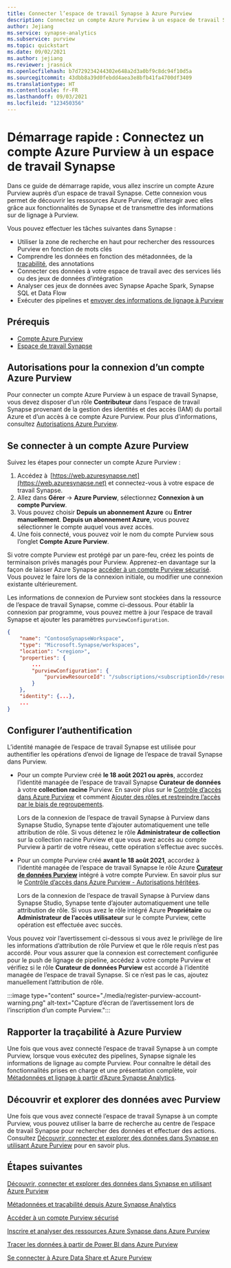 ```yaml
---
title: Connecter l’espace de travail Synapse à Azure Purview 
description: Connectez un compte Azure Purview à un espace de travail Synapse.
author: Jejiang
ms.service: synapse-analytics
ms.subservice: purview
ms.topic: quickstart
ms.date: 09/02/2021
ms.author: jejiang
ms.reviewer: jrasnick
ms.openlocfilehash: b7d729234244302e648a2d3a0bf9c8dc94f10d5a
ms.sourcegitcommit: 43dbb8a39d0febdd4aea3e8bfb41fa4700df3409
ms.translationtype: HT
ms.contentlocale: fr-FR
ms.lasthandoff: 09/03/2021
ms.locfileid: "123450356"
---
```

# <a name="quickstartconnect-a-synapse-workspace-to-an-azure-purview-account"></a>Démarrage rapide : Connectez un compte Azure Purview à un espace de travail Synapse

Dans ce guide de démarrage rapide, vous allez inscrire un compte Azure Purview auprès d’un espace de travail Synapse. Cette connexion vous permet de découvrir les ressources Azure Purview, d’interagir avec elles grâce aux fonctionnalités de Synapse et de transmettre des informations sur de lignage à Purview.

Vous pouvez effectuer les tâches suivantes dans Synapse :
- Utiliser la zone de recherche en haut pour rechercher des ressources Purview en fonction de mots clés 
- Comprendre les données en fonction des métadonnées, de la [traçabilité](../../purview/catalog-lineage-user-guide.md), des annotations 
- Connecter ces données à votre espace de travail avec des services liés ou des jeux de données d’intégration 
- Analyser ces jeux de données avec Synapse Apache Spark, Synapse SQL et Data Flow 
- Exécuter des pipelines et [envoyer des informations de lignage à Purview](../../purview/how-to-lineage-azure-synapse-analytics.md)

## <a name="prerequisites"></a>Prérequis 
- [Compte Azure Purview](../../purview/create-catalog-portal.md) 
- [Espace de travail Synapse](../quickstart-create-workspace.md) 

## <a name="permissions-for-connecting-an-azure-purview-account"></a>Autorisations pour la connexion d’un compte Azure Purview 

Pour connecter un compte Azure Purview à un espace de travail Synapse, vous devez disposer d’un rôle **Contributeur** dans l’espace de travail Synapse provenant de la gestion des identités et des accès (IAM) du portail Azure et d’un accès à ce compte Azure Purview. Pour plus d’informations, consultez [Autorisations Azure Purview](../../purview/catalog-permissions.md).

## <a name="connect-an-azure-purview-account"></a>Se connecter à un compte Azure Purview  

Suivez les étapes pour connecter un compte Azure Purview :

1. Accédez à  [https://web.azuresynapse.net](https://web.azuresynapse.net) et connectez-vous à votre espace de travail Synapse. 
2. Allez dans **Gérer** -> **Azure Purview**, sélectionnez **Connexion à un compte Purview**.
3. Vous pouvez choisir **Depuis un abonnement Azure** ou **Entrer manuellement**. **Depuis un abonnement Azure**, vous pouvez sélectionner le compte auquel vous avez accès.
4. Une fois connecté, vous pouvez voir le nom du compte Purview sous l’onglet **Compte Azure Purview**. 

Si votre compte Purview est protégé par un pare-feu, créez les points de terminaison privés managés pour Purview. Apprenez-en davantage sur la façon de laisser Azure Synapse [accéder à un compte Purview sécurisé](how-to-access-secured-purview-account.md). Vous pouvez le faire lors de la connexion initiale, ou modifier une connexion existante ultérieurement.

Les informations de connexion de Purview sont stockées dans la ressource de l’espace de travail Synapse, comme ci-dessous. Pour établir la connexion par programme, vous pouvez mettre à jour l’espace de travail Synapse et ajouter les paramètres `purviewConfiguration`.

```json
{
    "name": "ContosoSynapseWorkspace",
    "type": "Microsoft.Synapse/workspaces",
    "location": "<region>",
    "properties": {
        ...
        "purviewConfiguration": {
            "purviewResourceId": "/subscriptions/<subscriptionId>/resourceGroups/<resourceGroupname>/providers/Microsoft.Purview/accounts/<PurviewAccountName>"
        }
    },
    "identity": {...},
    ...
}
```

## <a name="set-up-authentication"></a>Configurer l’authentification

L’identité managée de l’espace de travail Synapse est utilisée pour authentifier les opérations d’envoi de lignage de l’espace de travail Synapse dans Purview.

- Pour un compte Purview créé **le 18 août 2021 ou après**, accordez l’identité managée de l’espace de travail Synapse **Curateur de données** à votre **collection racine** Purview. En savoir plus sur le [Contrôle d’accès dans Azure Purview](../../purview/catalog-permissions.md) et comment [Ajouter des rôles et restreindre l’accès par le biais de regroupements](../../purview/how-to-create-and-manage-collections.md#add-roles-and-restrict-access-through-collections).

    Lors de la connexion de l’espace de travail Synapse à Purview dans Synapse Studio, Synapse tente d’ajouter automatiquement une telle attribution de rôle. Si vous détenez le rôle **Administrateur de collection** sur la collection racine Purview et que vous avez accès au compte Purview à partir de votre réseau, cette opération s’effectue avec succès.

- Pour un compte Purview créé **avant le 18 août 2021**, accordez à l’identité managée de l’espace de travail Synapse le rôle Azure [**Curateur de données Purview**](../../role-based-access-control/built-in-roles.md#purview-data-curator) intégré à votre compte Purview. En savoir plus sur le [Contrôle d’accès dans Azure Purview - Autorisations héritées](../../purview/catalog-permissions.md#legacy-permission-guide).

    Lors de la connexion de l’espace de travail Synapse à Purview dans Synapse Studio, Synapse tente d’ajouter automatiquement une telle attribution de rôle. Si vous avez le rôle intégré Azure **Propriétaire** ou **Administrateur de l’accès utilisateur** sur le compte Purview, cette opération est effectuée avec succès.

Vous pouvez voir l’avertissement ci-dessous si vous avez le privilège de lire les informations d’attribution de rôle Purview et que le rôle requis n’est pas accordé. Pour vous assurer que la connexion est correctement configurée pour le push de lignage de pipeline, accédez à votre compte Purview et vérifiez si le rôle **Curateur de données Purview** est accordé à l’identité managée de l’espace de travail Synapse. Si ce n’est pas le cas, ajoutez manuellement l’attribution de rôle.

:::image type="content" source="./media/register-purview-account-warning.png" alt-text="Capture d’écran de l’avertissement lors de l’inscription d’un compte Purview.":::

## <a name="report-lineage-to-azure-purview"></a>Rapporter la traçabilité à Azure Purview

Une fois que vous avez connecté l’espace de travail Synapse à un compte Purview, lorsque vous exécutez des pipelines, Synapse signale les informations de lignage au compte Purview. Pour connaître le détail des fonctionnalités prises en charge et une présentation complète, voir [Métadonnées et lignage à partir d’Azure Synapse Analytics](../../purview/how-to-lineage-azure-synapse-analytics.md).

## <a name="discover-and-explore-data-using-purview"></a>Découvrir et explorer des données avec Purview

Une fois que vous avez connecté l’espace de travail Synapse à un compte Purview, vous pouvez utiliser la barre de recherche au centre de l’espace de travail Synapse pour rechercher des données et effectuer des actions. Consultez [Découvrir, connecter et explorer des données dans Synapse en utilisant Azure Purview](how-to-discover-connect-analyze-azure-purview.md) pour en savoir plus.

## <a name="nextsteps"></a>Étapes suivantes 

[Découvrir, connecter et explorer des données dans Synapse en utilisant Azure Purview](how-to-discover-connect-analyze-azure-purview.md)

[Métadonnées et traçabilité depuis Azure Synapse Analytics](../../purview/how-to-lineage-azure-synapse-analytics.md)

[Accéder à un compte Purview sécurisé](how-to-access-secured-purview-account.md)

[Inscrire et analyser des ressources Azure Synapse dans Azure Purview](../../purview/register-scan-azure-synapse-analytics.md)

[Tracer les données à partir de Power BI dans Azure Purview](../../purview/how-to-lineage-powerbi.md)

[Se connecter à Azure Data Share et Azure Purview](../../purview/how-to-link-azure-data-share.md)